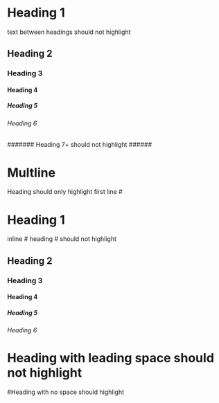 # Heading 1 #

text between headings should not highlight

## Heading 2 ##

### Heading 3 ###

#### Heading 4 ####

##### Heading 5 #####

###### Heading 6 ######

####### Heading 7+ should not highlight ######

# Multline
Heading should only highlight first line #

# Heading 1

inline # heading # should not highlight

## Heading 2

### Heading 3

#### Heading 4

##### Heading 5

###### Heading 6

 # Heading with leading space should not highlight #

#Heading with no space should highlight
